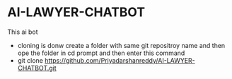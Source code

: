 # AI-LAWYER-CHATBOT
This ai bot
- cloning is donw create a folder with same git repositroy name and then ope the folder in cd prompt and then enter this command
- git clone https://github.com/Priyadarshanreddy/AI-LAWYER-CHATBOT.git
